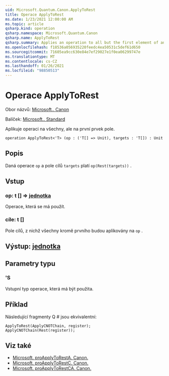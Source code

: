 ```yaml
---
uid: Microsoft.Quantum.Canon.ApplyToRest
title: Operace ApplyToRest
ms.date: 1/23/2021 12:00:00 AM
ms.topic: article
qsharp.kind: operation
qsharp.namespace: Microsoft.Quantum.Canon
qsharp.name: ApplyToRest
qsharp.summary: Applies an operation to all but the first element of an array.
ms.openlocfilehash: f18536a056935220feedc4ea50531c5def61d650
ms.sourcegitcommit: 71605ea9cc630e84e7ef29027e1f0ea06299747e
ms.translationtype: MT
ms.contentlocale: cs-CZ
ms.lasthandoff: 01/26/2021
ms.locfileid: "98850513"
---
```

# <a name="applytorest-operation"></a>Operace ApplyToRest

Obor názvů: [Microsoft.. Canon](xref:Microsoft.Quantum.Canon)

Balíček: [Microsoft.. Standard](https://nuget.org/packages/Microsoft.Quantum.Standard)


Aplikuje operaci na všechny, ale na první prvek pole.

```qsharp
operation ApplyToRest<'T> (op : ('T[] => Unit), targets : 'T[]) : Unit
```


## <a name="description"></a>Popis

Daná operace `op` a pole cílů `targets` platí `op(Rest(targets))` .

## <a name="input"></a>Vstup

### <a name="op--t--unit"></a>op: t [] => [jednotka](xref:microsoft.quantum.lang-ref.unit) 

Operace, která se má použít.


### <a name="targets--t"></a>cíle: t []

Pole cílů, z nichž všechny kromě prvního budou aplikovány na `op` .



## <a name="output--unit"></a>Výstup: [jednotka](xref:microsoft.quantum.lang-ref.unit)



## <a name="type-parameters"></a>Parametry typu

### <a name="t"></a>'S

Vstupní typ operace, která má být použita.

## <a name="example"></a>Příklad

Následující fragmenty Q # jsou ekvivalentní:

```qsharp
ApplyToRest(ApplyCNOTChain, register);
ApplyCNOTChain(Rest(register));
```

## <a name="see-also"></a>Viz také

- [Microsoft. proApplyToRestA. Canon.](xref:Microsoft.Quantum.Canon.ApplyToRestA)
- [Microsoft. proApplyToRestC. Canon.](xref:Microsoft.Quantum.Canon.ApplyToRestC)
- [Microsoft. proApplyToRestCA. Canon.](xref:Microsoft.Quantum.Canon.ApplyToRestCA)